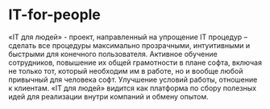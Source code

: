 # IT-for-people
«IT для людей» - проект, направленный на упрощение IT процедур – сделать все процедуры максимально прозрачными, интуитивными и быстрыми для конечного пользователя. Активное обучение сотрудников, повышение их общей грамотности в плане софта, включая не только тот, который необходим им в работе, но и вообще любой привычный для человека софт. Улучшение условий работы, отношение к клиентам. «IT для людей» видится как платформа по сбору полезных идей для реализации внутри компаний и обмену опытом.
